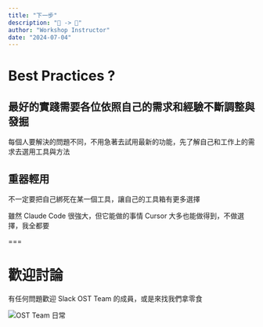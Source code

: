 ```yaml
---
title: "下一步"
description: "🙏 -> 🏃"
author: "Workshop Instructor"
date: "2024-07-04"
---
```


# Best Practices ?

## 最好的實踐需要各位依照自己的需求和經驗不斷調整與發掘

每個人要解決的問題不同，不用急著去試用最新的功能，先了解自己和工作上的需求去選用工具與方法

## 重器輕用

不一定要把自己綁死在某一個工具，讓自己的工具箱有更多選擇

雖然 Claude Code 很強大，但它能做的事情 Cursor 大多也能做得到，不做選擇，我全都要

===

# 歡迎討論

有任何問題歡迎 Slack OST Team 的成員，或是來找我們拿零食

![OST Team 日常](./images/ost-team-daily.png)
